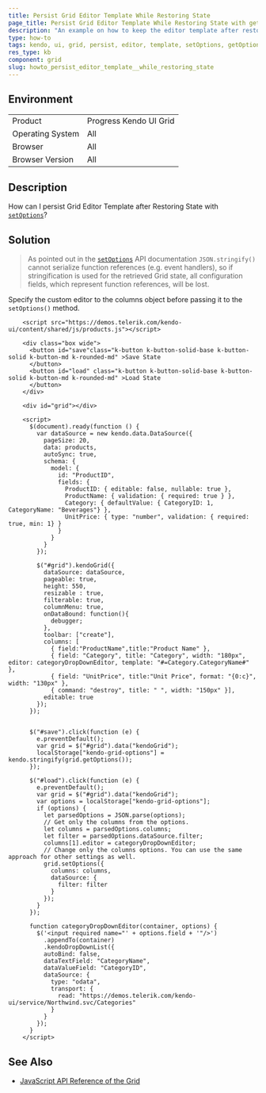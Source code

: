 ```yaml
---
title: Persist Grid Editor Template While Restoring State
page_title: Persist Grid Editor Template While Restoring State with getOptions and setOptions methods | Kendo UI Grid for jQuery
description: "An example on how to keep the editor template after restoring Grid options with getOptions and setOptions methods."
type: how-to
tags: kendo, ui, grid, persist, editor, template, setOptions, getOptions, restore
res_type: kb
component: grid
slug: howto_persist_editor_template__while_restoring_state
---
```


## Environment

<table>
 <tr>
  <td>Product</td>
  <td>Progress Kendo UI Grid</td>
 </tr>
 <tr>
  <td>Operating System</td>
  <td>All</td>
 </tr>
 <tr>
  <td>Browser</td>
  <td>All</td>
 </tr>
 <tr>
  <td>Browser Version</td>
  <td>All</td>
 </tr>
</table>

## Description

How can I persist Grid Editor Template after Restoring State with [`setOptions`](/api/javascript/ui/grid/methods/setoptions)?

## Solution

> As pointed out in the [`setOptions`](/api/javascript/ui/grid/methods/setoptions) API documentation `JSON.stringify()` cannot serialize function references (e.g. event handlers), so if stringification is used for the retrieved Grid state, all configuration fields, which represent function references, will be lost.

Specify the custom editor to the columns object before passing it to the `setOptions()` method.


```dojo
    <script src="https://demos.telerik.com/kendo-ui/content/shared/js/products.js"></script>

    <div class="box wide">
      <button id="save"class="k-button k-button-solid-base k-button-solid k-button-md k-rounded-md" >Save State
      </button>
      <button id="load" class="k-button k-button-solid-base k-button-solid k-button-md k-rounded-md" >Load State
      </button>
    </div>

    <div id="grid"></div>

    <script>
      $(document).ready(function () {
        var dataSource = new kendo.data.DataSource({
          pageSize: 20,
          data: products,
          autoSync: true,
          schema: {
            model: {
              id: "ProductID",
              fields: {
                ProductID: { editable: false, nullable: true },
                ProductName: { validation: { required: true } },
                Category: { defaultValue: { CategoryID: 1, CategoryName: "Beverages"} },
                UnitPrice: { type: "number", validation: { required: true, min: 1} }
              }
            }
          }
        });

        $("#grid").kendoGrid({
          dataSource: dataSource,
          pageable: true,
          height: 550,
          resizable : true,
          filterable: true,
          columnMenu: true,
          onDataBound: function(){
            debugger;
          },
          toolbar: ["create"],
          columns: [
            { field:"ProductName",title:"Product Name" },
            { field: "Category", title: "Category", width: "180px", editor: categoryDropDownEditor, template: "#=Category.CategoryName#" },
            { field: "UnitPrice", title:"Unit Price", format: "{0:c}", width: "130px" },
            { command: "destroy", title: " ", width: "150px" }],
          editable: true
        });
      });


      $("#save").click(function (e) {
        e.preventDefault();
        var grid = $("#grid").data("kendoGrid");
        localStorage["kendo-grid-options"] = kendo.stringify(grid.getOptions());
      });

      $("#load").click(function (e) {
        e.preventDefault();
        var grid = $("#grid").data("kendoGrid");
        var options = localStorage["kendo-grid-options"];
        if (options) {
          let parsedOptions = JSON.parse(options);
          // Get only the columns from the options.
          let columns = parsedOptions.columns;
          let filter = parsedOptions.dataSource.filter;
          columns[1].editor = categoryDropDownEditor;
          // Change only the columns options. You can use the same approach for other settings as well.
          grid.setOptions({
            columns: columns,
            dataSource: {
              filter: filter
            }
          });
        }
      });

      function categoryDropDownEditor(container, options) {
        $('<input required name="' + options.field + '"/>')
          .appendTo(container)
          .kendoDropDownList({
          autoBind: false,
          dataTextField: "CategoryName",
          dataValueField: "CategoryID",
          dataSource: {
            type: "odata",
            transport: {
              read: "https://demos.telerik.com/kendo-ui/service/Northwind.svc/Categories"
            }
          }
        });
      }
    </script>
```

## See Also

* [JavaScript API Reference of the Grid](/api/javascript/ui/grid)
